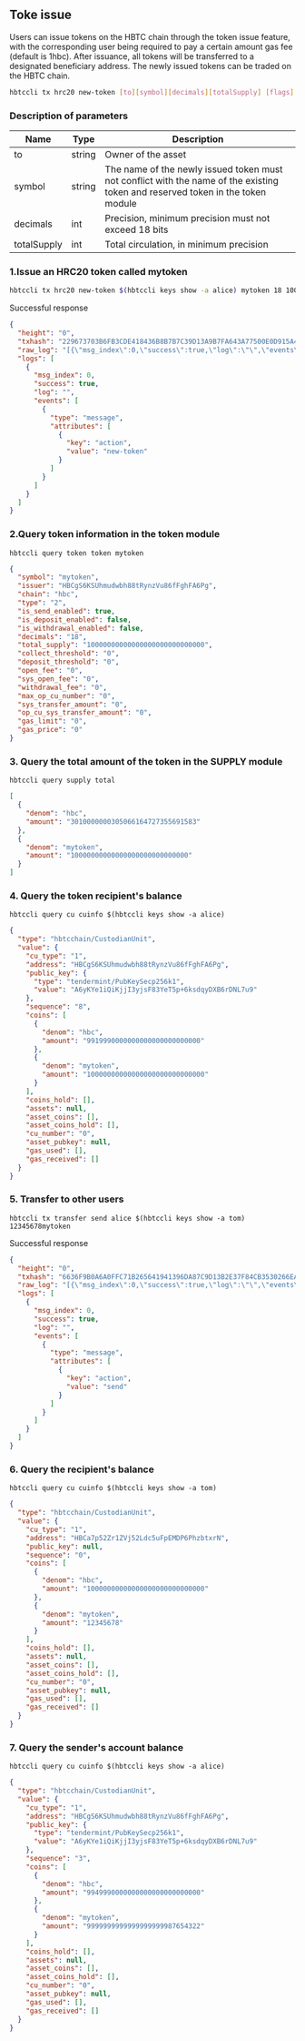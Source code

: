 
## Toke issue
Users can issue tokens on the HBTC chain through the token issue feature, with the corresponding user being required to pay a certain amount gas fee (default is 1hbc). After issuance, all tokens will be transferred to a designated beneficiary address. The newly issued tokens can be traded on the HBTC chain.

```bash
hbtccli tx hrc20 new-token [to][symbol][decimals][totalSupply] [flags]
```
### Description of parameters

| Name        | Type   | Description                                                  |
| ----------- | ------ | ------------------------------------------------------------ |
| to          | string | Owner of the asset                                           |
| symbol      | string | The name of the newly issued token must not conflict with the name of the existing token and reserved token in the token module |
| decimals    | int    | Precision, minimum precision must not exceed 18 bits         |
| totalSupply | int    | Total circulation, in minimum precision                      |

### 

### 1.Issue an HRC20 token called mytoken
```bash
hbtccli tx hrc20 new-token $(hbtccli keys show -a alice) mytoken 18 10000000000000000000000000000 --from alice
```
Successful response
```json
{
  "height": "0",
  "txhash": "229673703B6FB3CDE418436B8B7B7C39D13A9B7FA643A77500E0D915A4872DD8",
  "raw_log": "[{\"msg_index\":0,\"success\":true,\"log\":\"\",\"events\":[{\"type\":\"message\",\"attributes\":[{\"key\":\"action\",\"value\":\"new-token\"}]}]}]",
  "logs": [
    {
      "msg_index": 0,
      "success": true,
      "log": "",
      "events": [
        {
          "type": "message",
          "attributes": [
            {
              "key": "action",
              "value": "new-token"
            }
          ]
        }
      ]
    }
  ]
}
```

### 2.Query token information in the token module

`hbtccli query token token mytoken` 
```json
{
  "symbol": "mytoken",
  "issuer": "HBCgS6KSUhmudwbh88tRynzVu86fFghFA6Pg",
  "chain": "hbc",
  "type": "2",
  "is_send_enabled": true,
  "is_deposit_enabled": false,
  "is_withdrawal_enabled": false,
  "decimals": "18",
  "total_supply": "10000000000000000000000000000",
  "collect_threshold": "0",
  "deposit_threshold": "0",
  "open_fee": "0",
  "sys_open_fee": "0",
  "withdrawal_fee": "0",
  "max_op_cu_number": "0",
  "sys_transfer_amount": "0",
  "op_cu_sys_transfer_amount": "0",
  "gas_limit": "0",
  "gas_price": "0"
}
```

### 3. Query the total amount of the token in the SUPPLY module

`hbtccli query supply total`
```json
[
  {
    "denom": "hbc",
    "amount": "3010000000305066164727355691583"
  },
  {
    "denom": "mytoken",
    "amount": "10000000000000000000000000000"
  }
]
```
### 4. Query the token recipient's balance

`hbtccli query cu cuinfo $(hbtccli keys show -a alice)`
```json
{
  "type": "hbtcchain/CustodianUnit",
  "value": {
    "cu_type": "1",
    "address": "HBCgS6KSUhmudwbh88tRynzVu86fFghFA6Pg",
    "public_key": {
      "type": "tendermint/PubKeySecp256k1",
      "value": "A6yKYe1iQiKjjI3yjsF83YeT5p+6ksdqyDXB6rDNL7u9"
    },
    "sequence": "8",
    "coins": [
      {
        "denom": "hbc",
        "amount": "9919990000000000000000000000"
      },
      {
        "denom": "mytoken",
        "amount": "10000000000000000000000000000"
      }
    ],
    "coins_hold": [],
    "assets": null,
    "asset_coins": [],
    "asset_coins_hold": [],
    "cu_number": "0",
    "asset_pubkey": null,
    "gas_used": [],
    "gas_received": []
  }
}
```
### 5.  Transfer to other users

`hbtccli tx transfer send alice $(hbtccli keys show -a tom) 12345678mytoken`

Successful response
```json
{
  "height": "0",
  "txhash": "6636F9B0A6A0FFC71B265641941396DA87C9D13B2E37F84CB3530266EAABEF1E",
  "raw_log": "[{\"msg_index\":0,\"success\":true,\"log\":\"\",\"events\":[{\"type\":\"message\",\"attributes\":[{\"key\":\"action\",\"value\":\"send\"}]}]}]",
  "logs": [
    {
      "msg_index": 0,
      "success": true,
      "log": "",
      "events": [
        {
          "type": "message",
          "attributes": [
            {
              "key": "action",
              "value": "send"
            }
          ]
        }
      ]
    }
  ]
}
```
### 6. Query the recipient's balance

`hbtccli query cu cuinfo $(hbtccli keys show -a tom)`
```json
{
  "type": "hbtcchain/CustodianUnit",
  "value": {
    "cu_type": "1",
    "address": "HBCa7p52Zr1ZVj52Ldc5uFpEMDP6PhzbtxrN",
    "public_key": null,
    "sequence": "0",
    "coins": [
      {
        "denom": "hbc",
        "amount": "10000000000000000000000000000"
      },
      {
        "denom": "mytoken",
        "amount": "12345678"
      }
    ],
    "coins_hold": [],
    "assets": null,
    "asset_coins": [],
    "asset_coins_hold": [],
    "cu_number": "0",
    "asset_pubkey": null,
    "gas_used": [],
    "gas_received": []
  }
}
```

### 7. Query the sender's account balance

`hbtccli query cu cuinfo $(hbtccli keys show -a alice)`
```json
{
  "type": "hbtcchain/CustodianUnit",
  "value": {
    "cu_type": "1",
    "address": "HBCgS6KSUhmudwbh88tRynzVu86fFghFA6Pg",
    "public_key": {
      "type": "tendermint/PubKeySecp256k1",
      "value": "A6yKYe1iQiKjjI3yjsF83YeT5p+6ksdqyDXB6rDNL7u9"
    },
    "sequence": "3",
    "coins": [
      {
        "denom": "hbc",
        "amount": "9949990000000000000000000000"
      },
      {
        "denom": "mytoken",
        "amount": "9999999999999999999987654322"
      }
    ],
    "coins_hold": [],
    "assets": null,
    "asset_coins": [],
    "asset_coins_hold": [],
    "cu_number": "0",
    "asset_pubkey": null,
    "gas_used": [],
    "gas_received": []
  }
}
```
